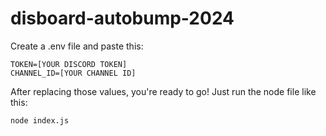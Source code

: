 # disboard-autobump-2024

Create a .env file and paste this:
```
TOKEN=[YOUR DISCORD TOKEN]
CHANNEL_ID=[YOUR CHANNEL ID]
```

After replacing those values, you're ready to go! Just run the node file like this:
```
node index.js
```
